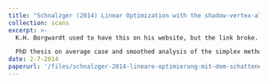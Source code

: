 ```yaml
---
title: "Schnalzger (2014) Linear Optimization with the shadow-vertex-algorithm in the context of probabilistic investigations"
collection: scans
excerpt: >-
  K.H. Borgwardt used to have this on his website, but the link broke.

  PhD thesis on average case and smoothed analysis of the simplex method. Original in German, translation by K.H. Borgwardt.
date: 2-7-2014
paperurl: '/files/schnalzger-2014-lineare-optimierung-mit-dem-schatteneckenalgorithmus-im-kontext-probabilistischer-analysen.pdf'
---
```



